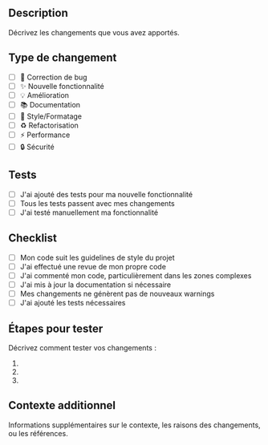 ## Description
Décrivez les changements que vous avez apportés.

## Type de changement
- [ ] 🐛 Correction de bug
- [ ] ✨ Nouvelle fonctionnalité
- [ ] 💡 Amélioration
- [ ] 📚 Documentation
- [ ] 🎨 Style/Formatage
- [ ] ♻️ Refactorisation
- [ ] ⚡ Performance
- [ ] 🔒 Sécurité

## Tests
- [ ] J'ai ajouté des tests pour ma nouvelle fonctionnalité
- [ ] Tous les tests passent avec mes changements
- [ ] J'ai testé manuellement ma fonctionnalité

## Checklist
- [ ] Mon code suit les guidelines de style du projet
- [ ] J'ai effectué une revue de mon propre code
- [ ] J'ai commenté mon code, particulièrement dans les zones complexes
- [ ] J'ai mis à jour la documentation si nécessaire
- [ ] Mes changements ne génèrent pas de nouveaux warnings
- [ ] J'ai ajouté les tests nécessaires

## Étapes pour tester
Décrivez comment tester vos changements :

1.
2.
3.

## Contexte additionnel
Informations supplémentaires sur le contexte, les raisons des changements, ou les références.